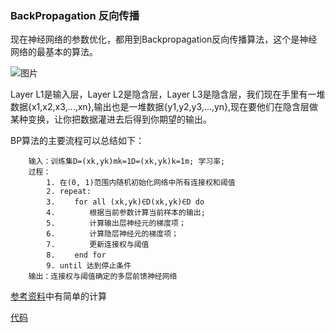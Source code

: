 ### BackPropagation 反向传播

现在神经网络的参数优化，都用到Backpropagation反向传播算法，这个是神经网络的最基本的算法。

![图片](https://images2015.cnblogs.com/blog/853467/201606/853467-20160630140644406-409859737.png)

Layer L1是输入层，Layer L2是隐含层，Layer L3是隐含层，我们现在手里有一堆数据{x1,x2,x3,...,xn},输出也是一堆数据{y1,y2,y3,...,yn},现在要他们在隐含层做某种变换，让你把数据灌进去后得到你期望的输出。

BP算法的主要流程可以总结如下：
```
    输入：训练集D=(xk,yk)mk=1D=(xk,yk)k=1m; 学习率;
    过程：
        1. 在(0, 1)范围内随机初始化网络中所有连接权和阈值
        2. repeat:
        3.　　 for all (xk,yk)∈D(xk,yk)∈D do
        4. 　　　　根据当前参数计算当前样本的输出;
        5. 　　　　计算输出层神经元的梯度项；
        6. 　　　　计算隐层神经元的梯度项；
        7. 　　　　更新连接权与阈值
        8. 　　end for
        9. until 达到停止条件
    输出：连接权与阈值确定的多层前馈神经网络
```

[参考资料](https://www.cnblogs.com/charlotte77/p/5629865.html)中有简单的计算

[代码](backparopagation.py)